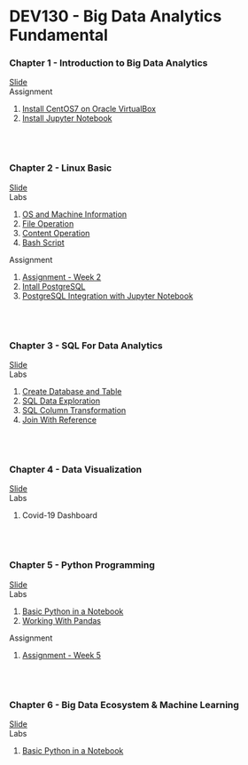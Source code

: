 # DEV130 - Big Data Analytics Fundamental

### Chapter 1 - Introduction to Big Data Analytics
[Slide](https://www.dropbox.com/s/8fle4gkjiozgpr3/Module%2001%20-%20Introduction%20to%20Data%20Analytics.pdf?dl=0) <br>
Assignment <br>
1. [Install CentOS7 on Oracle VirtualBox](https://github.com/project303/DEV303/blob/main/Install%20CentOS7.md) <br>
2. [Install Jupyter Notebook](https://github.com/project303/DEV303/blob/main/Install%20Jupyter%20Notebook.md)

<br>
<br>

### Chapter 2 - Linux Basic
[Slide](https://www.dropbox.com/s/vf5q3el4r1to9wy/Module%2002%20-%20Linux%20Basic.pdf?dl=0) <br>
Labs <br>
1. [OS and Machine Information](https://github.com/project303/DEV303/blob/main/OS%20and%20Machine%20Information.ipynb)
2. [File Operation](https://github.com/project303/DEV303/blob/main/File%20Operation.ipynb)
3. [Content Operation](https://github.com/project303/DEV303/blob/main/Content%20Operation.ipynb)
4. [Bash Script](https://github.com/project303/DEV303/blob/main/Bash%20Script.ipynb)

Assignment <br>
1. [Assignment - Week 2](https://github.com/project303/DEV303/blob/main/Assignment%20-%20Week02.ipynb) <br>
2. [Intall PostgreSQL](https://github.com/project303/DEV303/blob/main/Install%20PostgreSQL.md)<br>
3. [PostgreSQL Integration with Jupyter Notebook](https://github.com/project303/DEV303/blob/main/PostgreSQL%20Integration%20with%20Jupyter%20Notebook.md)

<br>
<br>

### Chapter 3 - SQL For Data Analytics
[Slide](https://www.dropbox.com/s/n62vry6i8fzmj5t/Module%2003%20-%20SQL%20For%20Data%20Analytics.pdf?dl=0) <br>
Labs <br>
1. [Create Database and Table](https://github.com/project303/DEV303/blob/main/PostgreSQL%20-%20Create%20Database%20and%20Table.ipynb)
2. [SQL Data Exploration](https://github.com/project303/DEV303/blob/main/PostgreSQL%20-%20SQL%20Data%20Exploration.ipynb)
3. [SQL Column Transformation](https://github.com/project303/DEV303/blob/main/PostgreSQL%20-%20SQL%20Column%20Transformation.ipynb)
4. [Join With Reference](https://github.com/project303/DEV303/blob/main/PostgreSQL%20-%20Left%20Join.ipynb)

<br>
<br>

### Chapter 4 - Data Visualization
[Slide](https://www.dropbox.com/s/04upvn18rhahhnu/Module%2004%20-%20Data%20Visualization.pdf?dl=0) <br>
Labs <br>
1. Covid-19 Dashboard

<br>
<br>

### Chapter 5 - Python Programming
[Slide](https://www.dropbox.com/s/eg2qgiugu7bwfwy/Module%2005%20-%20Python%20Fundamental.pdf?dl=0) <br>
Labs <br>
1. [Basic Python in a Notebook](https://github.com/project303/DEV303/blob/main/Python_Basic_in_a_Notebook.ipynb) <br>
2. [Working With Pandas](https://github.com/project303/DEV303/blob/main/Working-with-Pandas.ipynb)

Assignment <br>
1. [Assignment - Week 5](https://github.com/project303/DEV303/blob/main/Assignment%20-%20Week05.ipynb)

<br>
<br>

### Chapter 6 - Big Data Ecosystem & Machine Learning
[Slide](https://www.dropbox.com/s/7w916uyxmokgy0v/Module%2006%20-%20Big%20Data%20and%20Machine%20Learning.pdf?dl=0)  <br>
Labs <br>
1. [Basic Python in a Notebook](https://github.com/project303/DEV303/blob/main/Pyspark_Classification_Logistic_Regression.ipynb) <br>
